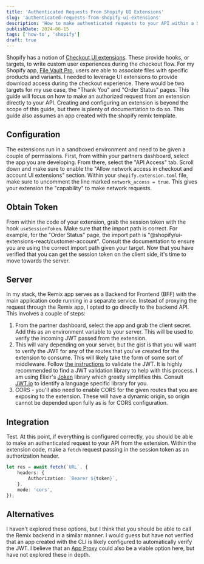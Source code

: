 ```yaml
---
title: 'Authenticated Requests From Shopify UI Extensions'
slug: 'authenticated-requests-from-shopify-ui-extensions'
description: 'How to make authenticated requests to your API within a Shopify UI extension.'
publishDate: 2024-06-15
tags: ['how-to', 'shopify']
draft: true
---
```


Shopify has a notion of
[Checkout UI extensions](https://shopify.dev/docs/api/checkout-ui-extensions). These provide hooks,
or targets, to write custom user experiences during the checkout flow. For my Shopify app,
[File Vault Pro](https://filevaultpro.co/), users are able to associate files with specific products
and variants. I needed to leverage UI extensions to provide download access during the checkout
experience. There would be two targets for my use case, the "Thank You" and "Order Status" pages.
This guide will focus on how to make an authorized request from an extension directly to your API.
Creating and configuring an extension is beyond the scope of this guide, but there is plenty of
documentation to do so. This guide also assumes an app created with the shopify remix template.

## Configuration

The extensions run in a sandboxed environment and need to be given a couple of permissions. First,
from within your partners dashboard, select the app you are developing. From there, select the "API
Access" tab. Scroll down and make sure to enable the "Allow network access in checkout and account
UI extensions" section. Within your `shopify.extension.toml` file, make sure to uncomment the line
marked `network_access = true`. This gives your extension the "capability" to make network requests.

## Obtain Token

From within the code of your extension, grab the session token with the hook `useSessionToken`. Make
sure that the import path is correct. For example, for the "Order Status" page, the import path is
"@shopify/ui-extensions-react/customer-account". Consult the documentation to ensure you are using
the correct import path given your target. Now that you have verified that you can get the session
token on the client side, it's time to move towards the server.

## Server

In my stack, the Remix app serves as a Backend for Frontend (BFF) with the main application code
running in a separate service. Instead of proxying the request through the Remix app, I opted to go
directly to the backend API. This involves a couple of steps:

1. From the partner dashboard, select the app and grab the client secret. Add this as an environment
   variable to your server. This will be used to verify the incoming JWT passed from the extension.
2. This will vary depending on your server, but the gist is that you will want to verify the JWT for
   any of the routes that you've created for the extension to consume. This will likely take the
   form of some sort of middleware. Follow
   [the instructions](https://shopify.dev/docs/apps/build/authentication-authorization/session-tokens/set-up-session-tokens#verify-the-session-tokens-signature)
   to validate the JWT. It is highly recommended to find a JWT validation library to help with this
   process. I am using Elixir's [Joken](https://hexdocs.pm/joken/readme.html) library which greatly
   simplifies this. Consult [JWT.io](https://jwt.io/libraries) to identify a language specific
   library for you.
3. CORS - you'll also need to enable CORS for the given routes that you are exposing to the
   extension. These will have a dynamic origin, so origin cannot be depended upon fully as is for
   CORS configuration.

## Integration

Test. At this point, if everything is configured correctly, you should be able to make an
authenticated request to your API from the extension. Within the extension code, make a `fetch`
request passing in the session token as an authorization header.

```typescript
let res = await fetch(`URL`, {
	headers: {
		Authorization: `Bearer ${token}`,
	},
	mode: 'cors',
});
```

## Alternatives

I haven't explored these options, but I think that you should be able to call the Remix backend in a
similar manner. I would guess but have not verified that an app created with the CLI is likely
configured to automatically verify the JWT. I believe that an
[App Proxy](https://shopify.dev/docs/api/shopify-app-remix/v2/authenticate/public/app-proxy) could
also be a viable option here, but have not explored these in depth.
